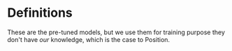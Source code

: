 # Definitions

These are the pre-tuned models, but we use them for training purpose they don't have _our_ knowledge, which is the case to Position.
